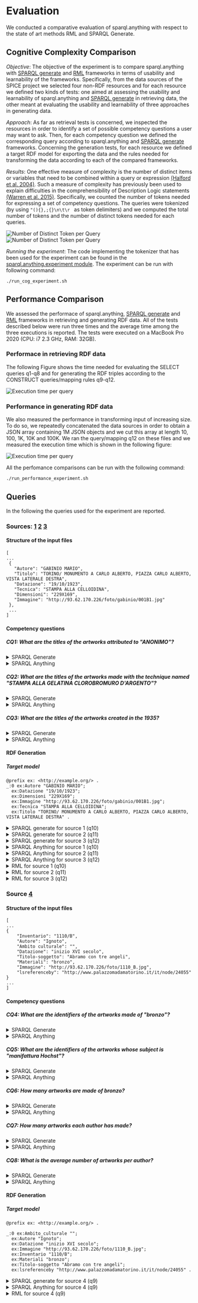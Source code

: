 # Evaluation

We conducted a comparative evaluation of sparql.anything with respect to the state of art methods RML and SPARQL Generate.

## Cognitive Complexity Comparison

*Objective*: The objective of the experiment is to compare sparql.anything with [SPARQL generate](https://ci.mines-stetienne.fr/sparql-generate/) and [RML](https://rml.io/) frameworks in terms of usability and learnability of the frameworks. Specifically,  from the data sources of the SPICE project  we selected four non-RDF resources and for each resource we defined two kinds of tests: one aimed at assessing the usability and learnability of sparql.anything and [SPARQL generate](https://ci.mines-stetienne.fr/sparql-generate/) in retrieving data, the other meant at evaluating  the usability and learnability of three approaches   in generating data. 

*Approach*: As far as retrieval tests is concerned, we inspected the resources in order to identify a set of possible competency questions a user may want to ask. Then, for each competency question we defined the corresponding query according to sparql.anything and [SPARQL generate](https://ci.mines-stetienne.fr/sparql-generate/) frameworks.
Concerning the generation tests, for each resource we defined a target RDF model for exporting the data and the rules needed for transforming the data according to each of the compared frameworks.

*Results*: One effective measure of complexity is the number of distinct items or variables that need to be combined within a query or expression [(Halford et al. 2004)](https://www.tandfonline.com/doi/pdf/10.1080/13546780442000033?casa_token=4fEYMB3PswAAAAAA:wfaeKgz51sDOGKdq2KWDn38Iu-Pah0iGmXxMoG6SJIu1Zxv9PR7fcTuFLCdGTnNgiyh8YhamfjeZ). Such a measure of complexity has previously been used to explain difficulties in the comprehensibility of Description Logic statements [(Warren et al. 2015)](https://dl.acm.org/doi/abs/10.1145/2814864.2814866?casa_token=BLtmqOwo4ZUAAAAA:DYqfYy_tnY2GebHD2aG7NBDt2MjT6raKKBNJsrQj1HPofuFnVaykpETzu-PA-YPaShIUT1cUujU). 
Specifically, we counted the number of tokens needed for expressing a set of competency questions.
The queries were tokenized (by using ``"(){},;{}\n\t\r `` as token delimiters) and we computed the total number of tokens  and the number of distinct tokens needed for each queries. 



![Number of Distinct Token per Query](/experiment/img/chart.png)![Number of Distinct Token per Query](/experiment/img/number_of_tokens.png)


*Running the experiment*: The code implementing the tokenizer that has been used for the experiment can be found in the [sparql.anything.experiment module](/sparql.anything.experiment).
The experiment can be run with following command:

```
./run_cog_experiment.sh
```


## Performance Comparison
We assessed the performace of sparql.anything, [SPARQL generate](https://ci.mines-stetienne.fr/sparql-generate/) and [RML](https://rml.io/) frameworks in retrieving and generating RDF data.  All of the tests described below were run three times and the average time among the three executions is reported.
The tests were executed on a MacBook Pro 2020 (CPU: i7 2.3 GHz, RAM: 32GB).

### Performace in retrieving RDF data
The following Figure shows the time needed for evaluating the SELECT queries q1-q8 and for generating the RDF triples according to the CONSTRUCT queries/mapping rules q9-q12.

![Execution time per  query](/experiment/img/execution_time_queries.png)

### Performance in generating RDF data

We also measured the performance in transforming input of increasing size. 
To do so, we  repeatedly concatenated the data sources in order to obtain a JSON array containing 1M JSON objects and we cut this array at length 10, 100, 1K, 10K and 100K.
We ran the query/mapping q12 on these files and we measured the execution time which is shown in the following figure:

![Execution time per  query](/experiment/img/execution_time_increasing_input.png)


All the perfomance comparisons can be run with the following command:

```
./run_performance_experiment.sh
```


## Queries

In the following the queries used for the experiment are reported.

### Sources: [1](/experiment/data/COLLEZIONI_FONDO_GABINIO_MARZO_2017%20json.json) [2](/experiment/data/COLLEZIONI_GAM.json) [3](/experiment/data/COLLEZIONI_MAO.json)

#### Structure of the input files

```
[
...
 {
   "Autore": "GABINIO MARIO",
   "Titolo": "TORINO/ MONUMENTO A CARLO ALBERTO, PIAZZA CARLO ALBERTO, VISTA LATERALE DESTRA",
   "Datazione": "19/10/1923",
   "Tecnica": "STAMPA ALLA CELLOIDINA",
   "Dimensioni": "229X169",
   "Immagine": "http://93.62.170.226/foto/gabinio/001B1.jpg"
 },
 ...
]

```

#### Competency questions

##### CQ1: What are the titles of the artworks attributed to "ANONIMO"?


<details><summary>SPARQL Generate</summary>
	
```
PREFIX ite: <http://w3id.org/sparql-generate/iter/>

SELECT DISTINCT ?titolo
ITERATOR ite:JSONPath(<https://raw.githubusercontent.com/spice-h2020/sparql.anything/main/experiment/data/COLLEZIONI_FONDO_GABINIO_MARZO_2017%20json.json>,"$[*]","$.Autore","$.Titolo") AS ?obj ?autore ?titolo
WHERE{
	FILTER(REGEX(?autore,".*ANONIMO.*","i"))
}


```

</details>




<details><summary>SPARQL Anything</summary>
	
```
PREFIX source: <https://raw.githubusercontent.com/spice-h2020/sparql.anything/main/experiment/data/COLLEZIONI_FONDO_GABINIO_MARZO_2017%20json.json/>

SELECT DISTINCT ?titolo
WHERE{

	SERVICE <facade-x:https://raw.githubusercontent.com/spice-h2020/sparql.anything/main/experiment/data/COLLEZIONI_FONDO_GABINIO_MARZO_2017%20json.json> {
		?s source:Autore "ANONIMO" .
		?s source:Titolo ?titolo .
	}
}


```

</details>


##### CQ2: What are the titles of the artworks made with the technique named "STAMPA ALLA GELATINA CLOROBROMURO D'ARGENTO"?


<details><summary>SPARQL Generate</summary>
	
```
PREFIX ite: <http://w3id.org/sparql-generate/iter/>


SELECT DISTINCT ?titolo
ITERATOR ite:JSONPath(<https://raw.githubusercontent.com/spice-h2020/sparql.anything/main/experiment/data/COLLEZIONI_FONDO_GABINIO_MARZO_2017%20json.json>,"$[*]","$.Tecnica","$.Titolo") AS ?obj ?technique ?titolo
WHERE{
  FILTER(REGEX(?technique,".*STAMPA ALLA GELATINA CLOROBROMURO D'ARGENTO.*","i"))
}


```

</details>

<details><summary>SPARQL Anything</summary>
	
```

PREFIX source: <https://raw.githubusercontent.com/spice-h2020/sparql.anything/main/experiment/data/COLLEZIONI_FONDO_GABINIO_MARZO_2017%20json.json/>

SELECT DISTINCT ?titolo
WHERE{

	SERVICE <facade-x:https://raw.githubusercontent.com/spice-h2020/sparql.anything/main/experiment/data/COLLEZIONI_FONDO_GABINIO_MARZO_2017%20json.json> {
		?s source:Tecnica ?technique .
		?s source:Titolo ?titolo .
		FILTER(REGEX(?technique,".*STAMPA ALLA GELATINA CLOROBROMURO D'ARGENTO.*","i"))
	}
}



```

</details>

##### CQ3: What are the titles of the artworks created in the 1935?


<details><summary>SPARQL Generate</summary>
	
```
PREFIX ite: <http://w3id.org/sparql-generate/iter/>

SELECT DISTINCT ?titolo
ITERATOR ite:JSONPath(<https://raw.githubusercontent.com/spice-h2020/sparql.anything/main/experiment/data/COLLEZIONI_FONDO_GABINIO_MARZO_2017%20json.json>,"$[*]","$.Datazione","$.Titolo") AS ?obj ?date ?titolo
WHERE{
  FILTER(REGEX(?date,".*1935.*","i"))
}


```

</details>

<details><summary>SPARQL Anything</summary>
	
```

PREFIX source: <https://raw.githubusercontent.com/spice-h2020/sparql.anything/main/experiment/data/COLLEZIONI_FONDO_GABINIO_MARZO_2017%20json.json/>

SELECT DISTINCT ?titolo
WHERE{

	SERVICE <facade-x:https://raw.githubusercontent.com/spice-h2020/sparql.anything/main/experiment/data/COLLEZIONI_FONDO_GABINIO_MARZO_2017%20json.json> {
		?s source:Datazione ?date .
		?s source:Titolo ?titolo .
		FILTER(REGEX(?date,".*1935.*","i"))
	}
}



```

</details>

#### RDF Generation

##### Target model

```
@prefix ex: <http://example.org/> .
_:0 ex:Autore "GABINIO MARIO";
  ex:Datazione "19/10/1923";
  ex:Dimensioni "229X169";
  ex:Immagine "http://93.62.170.226/foto/gabinio/001B1.jpg";
  ex:Tecnica "STAMPA ALLA CELLOIDINA";
  ex:Titolo "TORINO/ MONUMENTO A CARLO ALBERTO, PIAZZA CARLO ALBERTO, VISTA LATERALE DESTRA" .
```

<details><summary>SPARQL generate for source 1 (q10)</summary>
	
```
PREFIX ite: <http://w3id.org/sparql-generate/iter/>
PREFIX ex: <http://exmaple.org/>


GENERATE {
[] ex:Autore ?autore ;
	 ex:Datazione ?datazione ;
	 ex:Titolo ?titolo ;
   ex:Tecnica ?tecnica ;
	 ex:Immagine ?immagine ;
	 ex:Dimensioni ?dimensioni .
}
ITERATOR ite:JSONPath(<https://raw.githubusercontent.com/spice-h2020/sparql.anything/main/experiment/data/COLLEZIONI_FONDO_GABINIO_MARZO_2017%20json.json>,"$[*]","$.Autore","$.Datazione","$.Titolo","$.Tecnica","$.Immagine","$.Dimensioni") AS ?obj ?autore ?datazione ?titolo  ?tecnica ?immagine ?dimensioni

```
	
</details>



<details><summary>SPARQL generate for source 2 (q11)</summary>
	
```
PREFIX ite: <http://w3id.org/sparql-generate/iter/>
PREFIX ex: <http://exmaple.org/>


GENERATE {
[] ex:Autore ?autore ;
	 ex:Datazione ?datazione ;
	 ex:Titolo ?titolo ;
   ex:Tecnica ?tecnica ;
	 ex:Immagine ?immagine ;
	 ex:Dimensioni ?dimensioni .
}
ITERATOR ite:JSONPath(<https://raw.githubusercontent.com/spice-h2020/sparql.anything/main/experiment/data/COLLEZIONI_GAM.json>,"$[*]","$.Autore","$.Datazione","$.Titolo","$.Tecnica","$.Immagine","$.Dimensioni") AS ?obj ?autore ?datazione ?titolo  ?tecnica ?immagine ?dimensioni


```
	
</details>



<details><summary>SPARQL generate for source 3 (q12)</summary>
	
```
PREFIX ite: <http://w3id.org/sparql-generate/iter/>
PREFIX ex: <http://exmaple.org/>


GENERATE {
[] ex:Autore ?autore ;
	 ex:Datazione ?datazione ;
	 ex:Titolo ?titolo ;
   ex:Tecnica ?tecnica ;
	 ex:Immagine ?immagine ;
	 ex:Dimensioni ?dimensioni .
}
ITERATOR ite:JSONPath(<https://raw.githubusercontent.com/spice-h2020/sparql.anything/main/experiment/data/COLLEZIONI_MAO.json>,"$[*]","$.Autore","$.Datazione","$.Titolo","$.Tecnica","$.Immagine","$.Dimensioni") AS ?obj ?autore ?datazione ?titolo  ?tecnica ?immagine ?dimensioni

```
	
</details>

<details><summary>SPARQL Anything for source 1 (q10)</summary>
	
```

PREFIX ex: <http://exmaple.org/>
CONSTRUCT {
	_:b  ex:Autore     ?a ;
            ex:Datazione  ?d ;
           ex:Dimensioni ?dim ;
            ex:Immagine   ?im ;
            ex:Tecnica    ?s ;
            ex:Titolo    ?t .
} WHERE {
	SERVICE <facade-x:namespace=http://exmaple.org/,location=https://raw.githubusercontent.com/spice-h2020/sparql.anything/main/experiment/data/COLLEZIONI_FONDO_GABINIO_MARZO_2017%20json.json> {
		?arr ?p _:b .
		_:b  ex:Autore     ?a ;
            ex:Datazione  ?d ;
            ex:Dimensioni ?dim ;
            ex:Immagine   ?im ;
            ex:Tecnica    ?s ;
           ex:Titolo    ?t .
	}
}

```

</details>

<details><summary>SPARQL Anything for source 2 (q11)</summary>
	
```
PREFIX ex: <http://exmaple.org/>
CONSTRUCT {
	_:b  ex:Autore     ?a ;
            ex:Datazione  ?d ;
           ex:Dimensioni ?dim ;
            ex:Immagine   ?im ;
            ex:Tecnica    ?s ;
            ex:Titolo    ?t .
} WHERE {
	SERVICE <facade-x:namespace=http://exmaple.org/,location=https://raw.githubusercontent.com/spice-h2020/sparql.anything/main/experiment/data/COLLEZIONI_GAM.json> {
		?arr ?p _:b .
		_:b  ex:Autore     ?a ;
            ex:Datazione  ?d ;
            ex:Dimensioni ?dim ;
            ex:Immagine   ?im ;
            ex:Tecnica    ?s ;
           ex:Titolo    ?t .
	}
}

```

</details>

<details><summary>SPARQL Anything for source 3 (q12)</summary>
	
```
PREFIX ex: <http://exmaple.org/>
CONSTRUCT {
	_:b  ex:Autore     ?a ;
            ex:Datazione  ?d ;
           ex:Dimensioni ?dim ;
            ex:Immagine   ?im ;
            ex:Tecnica    ?s ;
            ex:Titolo    ?t .
} WHERE {
	SERVICE <facade-x:namespace=http://exmaple.org/,location=https://raw.githubusercontent.com/spice-h2020/sparql.anything/main/experiment/data/COLLEZIONI_MAO.json> {
		?arr ?p _:b .
		_:b  ex:Autore     ?a ;
            ex:Datazione  ?d ;
            ex:Dimensioni ?dim ;
            ex:Immagine   ?im ;
            ex:Tecnica    ?s ;
           ex:Titolo    ?t .
	}
}

```

</details>

<details><summary>RML for source 1 (q10)</summary>
	
```
@prefix rml: <http://semweb.mmlab.be/ns/rml#> .
@prefix rr: <http://www.w3.org/ns/r2rml#> .
@prefix ql: <http://semweb.mmlab.be/ns/ql#> .
@prefix : <http://example.org/rules/> .
@prefix ex: <http://example.org/> .

:TriplesMap a rr:TriplesMap;
  rml:logicalSource [
    rml:source "https://raw.githubusercontent.com/spice-h2020/sparql.anything/main/experiment/data/COLLEZIONI_FONDO_GABINIO_MARZO_2017%20json.json";
    rml:referenceFormulation ql:JSONPath;
    rml:iterator "$.[*]"
  ].

:TriplesMap rr:subjectMap [
  rr:termType rr:BlankNode
].

:TriplesMap rr:predicateObjectMap [
  rr:predicate ex:Autore ;
  rr:objectMap [
  rml:reference "Autore"
 ]
].



:TriplesMap rr:predicateObjectMap [
  rr:predicate ex:Datazione ;
  rr:objectMap [
  rml:reference "Datazione"
 ]
].



:TriplesMap rr:predicateObjectMap [
  rr:predicate ex:Titolo ;
  rr:objectMap [
  rml:reference "Titolo"
 ]
].

:TriplesMap rr:predicateObjectMap [
  rr:predicate ex:Tecnica ;
  rr:objectMap [
  rml:reference "Tecnica"
 ]
].


:TriplesMap rr:predicateObjectMap [
  rr:predicate ex:Immagine ;
  rr:objectMap [
  rml:reference "Immagine"
 ]
].

:TriplesMap rr:predicateObjectMap [
  rr:predicate ex:Dimensioni ;
  rr:objectMap [
  rml:reference "Dimensioni"
 ]
].


```
	
</details>


<details><summary>RML for source 2 (q11)</summary>
	
```
@prefix rml: <http://semweb.mmlab.be/ns/rml#> .
@prefix rr: <http://www.w3.org/ns/r2rml#> .
@prefix ql: <http://semweb.mmlab.be/ns/ql#> .
@prefix : <http://example.org/rules/> .
@prefix ex: <http://example.org/> .

:TriplesMap a rr:TriplesMap;
  rml:logicalSource [
    rml:source "https://raw.githubusercontent.com/spice-h2020/sparql.anything/main/experiment/data/COLLEZIONI_GAM.json";
    rml:referenceFormulation ql:JSONPath;
    rml:iterator "$.[*]"
  ].

:TriplesMap rr:subjectMap [
  rr:termType rr:BlankNode
].

:TriplesMap rr:predicateObjectMap [
  rr:predicate ex:Autore ;
  rr:objectMap [
  rml:reference "Autore"
 ]
].



:TriplesMap rr:predicateObjectMap [
  rr:predicate ex:Datazione ;
  rr:objectMap [
  rml:reference "Datazione"
 ]
].



:TriplesMap rr:predicateObjectMap [
  rr:predicate ex:Titolo ;
  rr:objectMap [
  rml:reference "Titolo"
 ]
].

:TriplesMap rr:predicateObjectMap [
  rr:predicate ex:Tecnica ;
  rr:objectMap [
  rml:reference "Tecnica"
 ]
].


:TriplesMap rr:predicateObjectMap [
  rr:predicate ex:Immagine ;
  rr:objectMap [
  rml:reference "Immagine"
 ]
].

:TriplesMap rr:predicateObjectMap [
  rr:predicate ex:Dimensioni ;
  rr:objectMap [
  rml:reference "Dimensioni"
 ]
].



```
	
</details>

<details><summary>RML for source 3 (q12)</summary>
	
```
@prefix rml: <http://semweb.mmlab.be/ns/rml#> .
@prefix rr: <http://www.w3.org/ns/r2rml#> .
@prefix ql: <http://semweb.mmlab.be/ns/ql#> .
@prefix : <http://example.org/rules/> .
@prefix ex: <http://example.org/> .

:TriplesMap a rr:TriplesMap;
  rml:logicalSource [
    rml:source "https://raw.githubusercontent.com/spice-h2020/sparql.anything/main/experiment/data/COLLEZIONI_MAO.json";
    rml:referenceFormulation ql:JSONPath;
    rml:iterator "$.[*]"
  ].

:TriplesMap rr:subjectMap [
  rr:termType rr:BlankNode
].

:TriplesMap rr:predicateObjectMap [
  rr:predicate ex:Autore ;
  rr:objectMap [
  rml:reference "Autore"
 ]
].



:TriplesMap rr:predicateObjectMap [
  rr:predicate ex:Datazione ;
  rr:objectMap [
  rml:reference "Datazione"
 ]
].



:TriplesMap rr:predicateObjectMap [
  rr:predicate ex:Titolo ;
  rr:objectMap [
  rml:reference "Titolo"
 ]
].

:TriplesMap rr:predicateObjectMap [
  rr:predicate ex:Tecnica ;
  rr:objectMap [
  rml:reference "Tecnica"
 ]
].


:TriplesMap rr:predicateObjectMap [
  rr:predicate ex:Immagine ;
  rr:objectMap [
  rml:reference "Immagine"
 ]
].

:TriplesMap rr:predicateObjectMap [
  rr:predicate ex:Dimensioni ;
  rr:objectMap [
  rml:reference "Dimensioni"
 ]
].




```
	
</details>





### Source [4](https://raw.githubusercontent.com/spice-h2020/sparql.anything/main/experiment/data/COLLEZIONI_PALAZZO_MADAMA_marzo2017.json)


#### Structure of the input files


```
[
...
{
	"Inventario": "1110/B",
	"Autore": "Ignoto",
	"Ambito culturale": "",
	"Datazione": "inizio XVI secolo",
	"Titolo-soggetto": "Abramo con tre angeli",
	"Materiali": "bronzo",
	"Immagine": "http://93.62.170.226/foto/1110_B.jpg",
	"lsreferenceby": "http://www.palazzomadamatorino.it/it/node/24055"
}
...
]

```

#### Competency questions

##### CQ4: What are the identifiers of the artworks made of "bronzo"?


<details><summary>SPARQL Generate</summary>
	
```
	
PREFIX ite: <http://w3id.org/sparql-generate/iter/>

SELECT DISTINCT ?id
ITERATOR ite:JSONPath(<https://raw.githubusercontent.com/spice-h2020/sparql.anything/main/experiment/data/COLLEZIONI_PALAZZO_MADAMA_marzo2017.json>,"$[*]","$.Inventario","$.Materiali") AS ?obj ?id ?material
WHERE{
  FILTER(REGEX(?material,".*bronzo.*","i"))
}

```

</details>

<details><summary>SPARQL Anything</summary>
	
```

PREFIX source: <https://raw.githubusercontent.com/spice-h2020/sparql.anything/main/experiment/data/COLLEZIONI_PALAZZO_MADAMA_marzo2017.json/>

SELECT DISTINCT ?id
WHERE{

	SERVICE <facade-x:https://raw.githubusercontent.com/spice-h2020/sparql.anything/main/experiment/data/COLLEZIONI_PALAZZO_MADAMA_marzo2017.json> {
		?s source:Materiali ?material .
		?s source:Inventario ?id .
		FILTER(REGEX(?material,".*bronzo.*","i"))
	}
}



```

</details>


##### CQ5: What are the identifiers of the artworks whose subject is "manifattura Hochst"?

<details><summary>SPARQL Generate</summary>

```
PREFIX ite: <http://w3id.org/sparql-generate/iter/>

SELECT DISTINCT ?id
ITERATOR ite:JSONPath(<https://raw.githubusercontent.com/spice-h2020/sparql.anything/main/experiment/data/COLLEZIONI_PALAZZO_MADAMA_marzo2017.json>,"$[*]","$.Inventario","$.['Ambito culturale']") AS ?obj ?id ?subject
WHERE{
	FILTER(REGEX(?subject,".*manifattura Hochst.*","i"))
}

```

</details>

<details><summary>SPARQL Anything</summary>
	
```

PREFIX source: <https://raw.githubusercontent.com/spice-h2020/sparql.anything/main/experiment/data/COLLEZIONI_PALAZZO_MADAMA_marzo2017.json/>

SELECT DISTINCT ?id
WHERE{

	SERVICE <facade-x:https://raw.githubusercontent.com/spice-h2020/sparql.anything/main/experiment/data/COLLEZIONI_PALAZZO_MADAMA_marzo2017.json> {
		?s ?p ?subject .
		?s source:Inventario ?id .
		FILTER(REGEX(?subject,".*manifattura Hochst.*","i"))
		FILTER(str(?p) = "https://raw.githubusercontent.com/spice-h2020/sparql.anything/main/experiment/data/COLLEZIONI_PALAZZO_MADAMA_marzo2017.json/Ambito culturale")
	}
}



```

</details>



##### CQ6: How many artworks are made of bronzo?


<details><summary>SPARQL Generate</summary>

```

PREFIX ite: <http://w3id.org/sparql-generate/iter/>

SELECT  (count(DISTINCT ?id) AS ?numberOfMadeArtworksMadeOfBronzo)
ITERATOR ite:JSONPath(<https://raw.githubusercontent.com/spice-h2020/sparql.anything/main/experiment/data/COLLEZIONI_PALAZZO_MADAMA_marzo2017.json>,"$[*]","$.Inventario","$.Materiali") AS ?obj ?id ?material
WHERE{
  FILTER(REGEX(?material,".*bronzo.*","i"))
}


```

</details>

<details><summary>SPARQL Anything</summary>
	
```

PREFIX source: <https://raw.githubusercontent.com/spice-h2020/sparql.anything/main/experiment/data/COLLEZIONI_PALAZZO_MADAMA_marzo2017.json/>

SELECT DISTINCT ?id
WHERE{

	SERVICE <facade-x:https://raw.githubusercontent.com/spice-h2020/sparql.anything/main/experiment/data/COLLEZIONI_PALAZZO_MADAMA_marzo2017.json> {
		?s source:Materiali ?material .
		?s source:Inventario ?id .
		FILTER(REGEX(?material,".*bronzo.*","i"))
	}
}



```

</details>



##### CQ7: How many artworks each author has made?

<details><summary>SPARQL Generate</summary>

```

PREFIX ite: <http://w3id.org/sparql-generate/iter/>

SELECT  ?author (count(DISTINCT ?id) AS ?numberOfWorks)
ITERATOR ite:JSONPath(<https://raw.githubusercontent.com/spice-h2020/sparql.anything/main/experiment/data/COLLEZIONI_PALAZZO_MADAMA_marzo2017.json>,"$[*]","$.Inventario","$.Autore") AS ?obj ?id ?author
WHERE{

} GROUP BY ?author



```

</details>

<details><summary>SPARQL Anything</summary>
	
```

PREFIX source: <https://raw.githubusercontent.com/spice-h2020/sparql.anything/main/experiment/data/COLLEZIONI_PALAZZO_MADAMA_marzo2017.json/>

SELECT DISTINCT ?author (count(DISTINCT ?id) AS ?numberOfWorks)
WHERE{

	SERVICE <facade-x:https://raw.githubusercontent.com/spice-h2020/sparql.anything/main/experiment/data/COLLEZIONI_PALAZZO_MADAMA_marzo2017.json> {
		?s source:Autore ?author .
		?s source:Inventario ?id .
	}
} GROUP BY ?author


```

</details>



##### CQ8: What is the average number of artworks per author?

<details><summary>SPARQL Generate</summary>

```
PREFIX ite: <http://w3id.org/sparql-generate/iter/>
PREFIX rdfs: <http://www.w3.org/2000/01/rdf-schema#>
PREFIX crm: <http://www.cidoc-crm.org/cidoc-crm/>

SELECT (AVG(?averageOfWorksPerAuthor) AS ?averageOfWorksPerAuthor)
ITERATOR <sparql-generate-queries/q7.rqg>() AS ?author ?id ?numberOfWorks
WHERE {

}

```

</details>

<details><summary>SPARQL Anything</summary>
	
```

PREFIX source: <https://raw.githubusercontent.com/spice-h2020/sparql.anything/main/experiment/data/COLLEZIONI_PALAZZO_MADAMA_marzo2017.json/>

SELECT (AVG(?numberOfWorks) AS ?averageNumberOfWorksPerAuthor) {
	{
		SELECT DISTINCT ?author (count(DISTINCT ?id) AS ?numberOfWorks)
		WHERE{

			SERVICE <facade-x:https://raw.githubusercontent.com/spice-h2020/sparql.anything/main/experiment/data/COLLEZIONI_PALAZZO_MADAMA_marzo2017.json> {
				?s source:Autore ?author .
				?s source:Inventario ?id .
			}
		} GROUP BY ?author
	}
}

```

</details>



#### RDF Generation

##### Target model

```
@prefix ex: <http://example.org/> .

_:0 ex:Ambito_culturale "";
  ex:Autore "Ignoto";
  ex:Datazione "inizio XVI secolo";
  ex:Immagine "http://93.62.170.226/foto/1110_B.jpg";
  ex:Inventario "1110/B";
  ex:Materiali "bronzo";
  ex:Titolo-soggetto "Abramo con tre angeli";
  ex:lsreferenceby "http://www.palazzomadamatorino.it/it/node/24055" .
```

<details><summary>SPARQL generate for source 4 (q9)</summary>
	
```
PREFIX ite: <http://w3id.org/sparql-generate/iter/>
PREFIX ex: <http://exmaple.org/>


PREFIX ite: <http://w3id.org/sparql-generate/iter/>
PREFIX ex: <http://exmaple.org/>


GENERATE {
[] ex:Inventario ?id ;
   ex:Autore ?autore ;
	 ex:Ambito_Culturale ?ambito_culturale ;
	 ex:Datazione ?datazione ;
	 ex:Titolo-soggetto ?titolo ;
   ex:Materiali ?material ;
	 ex:Immagine ?immagine ;
	 ex:lsreferenceby ?lsreferenceby .
}
ITERATOR ite:JSONPath(<https://raw.githubusercontent.com/spice-h2020/sparql.anything/main/experiment/data/COLLEZIONI_PALAZZO_MADAMA_marzo2017.json>,"$[*]","$.Inventario","$.Autore","$['Ambito Culturale']","$.Datazione","$.Titolo-soggetto","$.Materiali","$.Immagine","$.lsreferenceby") AS ?obj ?id ?autore ?ambito_culturale ?datazione ?titolo  ?material ?immagine ?lsreferenceby


```
	
</details>

<details><summary>SPARQL Anything for source 4 (q9)</summary>
	
```

PREFIX ex: <http://exmaple.org/>
CONSTRUCT {
	_:b ex:Inventario ?in .
		_:b ex:Autore ?a .
		_:b <http://exmaple.org/Ambito_culturale> ?ac .
		_:b ex:Datazione ?d .
		_:b ex:Titolo-soggetto ?t .
		_:b ex:Materiali ?m .
		_:b ex:Immagine ?i .
		_:b ex:lsreferenceby ?ref .
} WHERE {
	SERVICE <facade-x:namespace=http://exmaple.org/,location=https://raw.githubusercontent.com/spice-h2020/sparql.anything/main/experiment/data/COLLEZIONI_PALAZZO_MADAMA_marzo2017.json> {
		?arr ?p  _:b .
		_:b ex:Inventario ?in .
		_:b ex:Autore ?a .
		_:b ?acp ?ac .
		_:b ex:Datazione ?d .
		_:b ex:Titolo-soggetto ?t .
		_:b ex:Materiali ?m .
		_:b ex:Immagine ?i .
		_:b ex:lsreferenceby ?ref .
		FILTER(str(?acp)="http://exmaple.org/Ambito culturale")
	}
}

```

</details>



<details><summary>RML for source 4 (q9)</summary>
	
```
@prefix rml: <http://semweb.mmlab.be/ns/rml#> .
@prefix rr: <http://www.w3.org/ns/r2rml#> .
@prefix ql: <http://semweb.mmlab.be/ns/ql#> .
@prefix : <http://example.org/rules/> .
@prefix ex: <http://example.org/> .

:TriplesMap a rr:TriplesMap;
  rml:logicalSource [
    rml:source "https://raw.githubusercontent.com/spice-h2020/sparql.anything/main/experiment/data/COLLEZIONI_PALAZZO_MADAMA_marzo2017.json";
    rml:referenceFormulation ql:JSONPath;
    rml:iterator "$.[*]"
  ].

:TriplesMap rr:subjectMap [
  rr:termType rr:BlankNode 
].

:TriplesMap rr:predicateObjectMap [
  rr:predicate ex:Inventario ;
  rr:objectMap [
  rml:reference "Inventario"
 ]
].



:TriplesMap rr:predicateObjectMap [
  rr:predicate ex:Autore ;
  rr:objectMap [
  rml:reference "Autore"
 ]
].



:TriplesMap rr:predicateObjectMap [
  rr:predicate ex:Ambito_culturale ;
  rr:objectMap [
  rml:reference "Ambito culturale"
 ]
].

:TriplesMap rr:predicateObjectMap [
  rr:predicate ex:Datazione ;
  rr:objectMap [
  rml:reference "Datazione"
 ]
].


:TriplesMap rr:predicateObjectMap [
  rr:predicate ex:Titolo-soggetto ;
  rr:objectMap [
  rml:reference "Titolo-soggetto"
 ]
].

:TriplesMap rr:predicateObjectMap [
  rr:predicate ex:Materiali ;
  rr:objectMap [
  rml:reference "Materiali"
 ]
].

:TriplesMap rr:predicateObjectMap [
  rr:predicate ex:Immagine ;
  rr:objectMap [
  rml:reference "Immagine" ;
 ]
].


:TriplesMap rr:predicateObjectMap [
  rr:predicate ex:lsreferenceby ;
  rr:objectMap [
  rml:reference "lsreferenceby"
 ]
].
```
	
</details>


